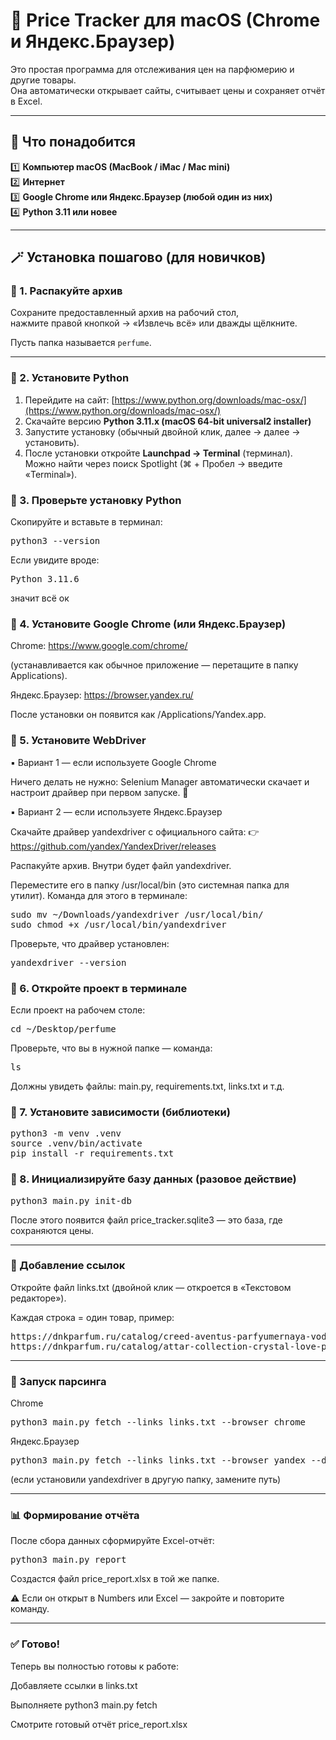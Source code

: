 # 💎 Price Tracker для macOS (Chrome и Яндекс.Браузер)

Это простая программа для отслеживания цен на парфюмерию и другие товары.  
Она автоматически открывает сайты, считывает цены и сохраняет отчёт в Excel.

---

## 🔧 Что понадобится

1️⃣ **Компьютер macOS (MacBook / iMac / Mac mini)**  
2️⃣ **Интернет**  
3️⃣ **Google Chrome или Яндекс.Браузер (любой один из них)**  
4️⃣ **Python 3.11 или новее**

---

## 🪄 Установка пошагово (для новичков)

### 🔹 1. Распакуйте архив
Сохраните предоставленный архив на рабочий стол,  
нажмите правой кнопкой → «Извлечь всё» или дважды щёлкните.

Пусть папка называется `perfume`.

---

### 🔹 2. Установите Python

1. Перейдите на сайт: [https://www.python.org/downloads/mac-osx/](https://www.python.org/downloads/mac-osx/)  
2. Скачайте версию **Python 3.11.x (macOS 64-bit universal2 installer)**  
3. Запустите установку (обычный двойной клик, далее → далее → установить).  
4. После установки откройте **Launchpad → Terminal** (терминал).  
   Можно найти через поиск Spotlight (⌘ + Пробел → введите «Terminal»).

### 🔹 3. Проверьте установку Python

Скопируйте и вставьте в терминал:
<pre>python3 --version</pre>
Если увидите вроде:
<pre>Python 3.11.6</pre>
значит всё ок

### 🔹 4. Установите Google Chrome (или Яндекс.Браузер)

Chrome: https://www.google.com/chrome/

(устанавливается как обычное приложение — перетащите в папку Applications).

Яндекс.Браузер: https://browser.yandex.ru/

После установки он появится как /Applications/Yandex.app.

### 🔹 5. Установите WebDriver

▪️ Вариант 1 — если используете Google Chrome

Ничего делать не нужно:
Selenium Manager автоматически скачает и настроит драйвер при первом запуске. 🎉

▪️ Вариант 2 — если используете Яндекс.Браузер

Скачайте драйвер yandexdriver с официального сайта:
👉 https://github.com/yandex/YandexDriver/releases

Распакуйте архив. Внутри будет файл yandexdriver.

Переместите его в папку /usr/local/bin (это системная папка для утилит).
Команда для этого в терминале:
<pre>sudo mv ~/Downloads/yandexdriver /usr/local/bin/
sudo chmod +x /usr/local/bin/yandexdriver</pre>
Проверьте, что драйвер установлен:
<pre>yandexdriver --version</pre>

### 🔹 6. Откройте проект в терминале

Если проект на рабочем столе:
<pre>cd ~/Desktop/perfume</pre>
Проверьте, что вы в нужной папке — команда:
<pre>ls</pre>
Должны увидеть файлы: main.py, requirements.txt, links.txt и т.д.

### 🔹 7. Установите зависимости (библиотеки)
<pre>python3 -m venv .venv
source .venv/bin/activate
pip install -r requirements.txt</pre>

### 🔹 8. Инициализируйте базу данных (разовое действие)
<pre>python3 main.py init-db</pre>
После этого появится файл price_tracker.sqlite3 — это база, где сохраняются цены.

---

### 🛒 Добавление ссылок

Откройте файл links.txt (двойной клик — откроется в «Текстовом редакторе»).

Каждая строка = один товар, пример:
<pre>https://dnkparfum.ru/catalog/creed-aventus-parfyumernaya-voda-muzhskie-100ml/
https://dnkparfum.ru/catalog/attar-collection-crystal-love-parfyumernaya-voda-zhenskie-100ml/</pre>

---

### 🚀 Запуск парсинга

Chrome
<pre>python3 main.py fetch --links links.txt --browser chrome
</pre>

Яндекс.Браузер
<pre>python3 main.py fetch --links links.txt --browser yandex --driver-path /usr/local/bin/yandexdriver
</pre>

(если установили yandexdriver в другую папку, замените путь)

---

### 📊 Формирование отчёта

После сбора данных сформируйте Excel-отчёт:
<pre>python3 main.py report
</pre>

Создастся файл price_report.xlsx в той же папке.

⚠️ Если он открыт в Numbers или Excel — закройте и повторите команду.

---

### ✅ Готово!

Теперь вы полностью готовы к работе:

Добавляете ссылки в links.txt

Выполняете python3 main.py fetch

Смотрите готовый отчёт price_report.xlsx
